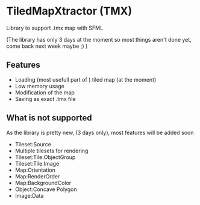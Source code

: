 # TiledMapXtractor (TMX)

Library to support .tmx map with SFML

(The library has only 3 days at the moment so most things aren't done yet, come back next week maybe ;) )

## Features

- Loading (most usefull part of ) tiled map (at the moment)
- Low memory usage
- Modification of the map
- Saving as exact .tmx file

## What is not supported

As the library is pretty new, (3 days only), most features will be added soon

- Tileset:Source
- Multiple tilesets for rendering
- Tileset:Tile:ObjectGroup
- Tileset:Tile:Image
- Map:Orientation
- Map:RenderOrder
- Map:BackgroundColor
- Object:Concave Polygon
- Image:Data
